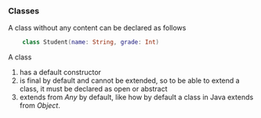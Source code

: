 ### Classes

A class without any content can be declared as follows

```kotlin
    class Student(name: String, grade: Int)
```

A class 
1. has a default constructor
2. is final by default and cannot be extended, so to be able to extend a class, it must be declared as open or abstract
3. extends from *Any* by default, like how by default a class in Java extends from *Object*.